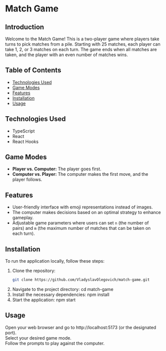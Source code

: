 # Match Game

## Introduction

Welcome to the Match Game! This is a two-player game where players take turns to pick matches from a pile. Starting with 25 matches, each player can take 1, 2, or 3 matches on each turn. The game ends when all matches are taken, and the player with an even number of matches wins.

## Table of Contents

- [Technologies Used](#technologies-used)
- [Game Modes](#game-modes)
- [Features](#features)
- [Installation](#installation)
- [Usage](#usage)

## Technologies Used

- TypeScript
- React 
- React Hooks


## Game Modes

- **Player vs. Computer:** The player goes first.
- **Computer vs. Player:** The computer makes the first move, and the player follows.

## Features

- User-friendly interface with emoji representations instead of images.
- The computer makes decisions based on an optimal strategy to enhance gameplay.
- Adjustable game parameters where users can set `n` (the number of pairs) and `m` (the maximum number of matches that can be taken on each turn).

## Installation

To run the application locally, follow these steps:

1. Clone the repository:
   ```bash
   git clone https://github.com/VladyslavOlegovich/match-game.git
2. Navigate to the project directory:
   cd match-game
3. Install the necessary dependencies:
   npm install
4. Start the application:
   npm start

## Usage  

Open your web browser and go to http://localhost:5173 (or the designated port).  
Select your desired game mode.  
Follow the prompts to play against the computer.  

  
 
